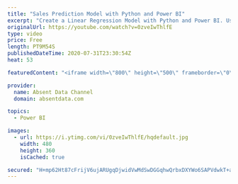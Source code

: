 ```yaml
---
title: "Sales Prediction Model with Python and Power BI"
excerpt: "Create a Linear Regression Model with Python and Power BI. Use What IF parameters in Power BI to give the user dynamic investment inputs.   Contact me on LinkedIn  https://www.linkedin.com/in/gaelimholland"
originalUrl: https://youtube.com/watch?v=0zveIwThlfE
type: video
price: Free
length: PT9M54S
publishedDateTime: 2020-07-31T23:30:54Z
heat: 53

featuredContent: "<iframe width=\"800\" height=\"500\" frameborder=\"0\" src=\"https://www.youtube.com/embed/0zveIwThlfE\" allow=\"accelerometer; autoplay; encrypted-media; gyroscope; picture-in-picture\" allowfullscreen></iframe>"

provider:
  name: Absent Data Channel
  domain: absentdata.com

topics:
  - Power BI

images:
  - url: https://i.ytimg.com/vi/0zveIwThlfE/hqdefault.jpg
    width: 480
    height: 360
    isCached: true

secured: "H+mp62Ht87cFrijV6ujARUgqDjwidVwMdSwDGGqhwQrbxDXYWo6SAPVdwkT+akaaEw2i26rtATQm8rKKgWYM0ETOz1+M8nLoz/oqcj/f7bvxENAgPD0ugIRYkO7+2XzP2I2ANZSfSqb0zeW6FJ/nwG1K+UidOAp0uLk4TdsHLvf1orbx9h8noOPpVbcAMG2iwIITnbjXLD/YVFtQx6MjM7Gq5dyFDc03T2B2lsbDpgVpm4nUcmX28F/k45GnQe0LXBUUsLQ/dfHN1UxpX89W/qqul0bEwpqbpg6Flq5CmzNycEqFIl+AnuY0iJs21KK/j+NlvSaM2jQQRnmtL6L47ab8tjnreWMokPEWFmoedDctRvRrE5d4GqQYNqTnsqLaSeDuXVs1ngvtx9xukRRn0FWV3k4lGF4Ftgwxi+bdM2s=;hLz92trXCnmRjg03Cf7pPg=="
---
```


